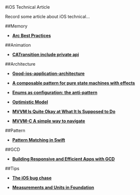 

#iOS Technical Article

Record some article about iOS technical...

##Memory 

* [**Arc Best Practices**](http://amattn.com/p/arc_best_practices.html)

##Animation

* [**CATransition include private api**](http://iphonedevwiki.net/index.php/CATransition)

##Architecture 

* [**Good-ios-application-architecture**](http://slideslive.com/38897361/good-ios-application-architecture-en)

* [**A composable pattern for pure state machines with effects**](https://gist.github.com/andymatuschak/d5f0a8730ad601bcccae97e8398e25b2)

* [**Enums as configuration: the anti-pattern**](
http://www.jessesquires.com/enums-as-configs/)

* [**Optimistic Model**](
https://stanfy.com/blog/do-not-let-your-user-see-spinners/)

* [**MVVM Is Quite Okay at What It Is Supposed to Do**](
http://christiantietze.de/posts/2016/08/mvvm-is-okay-for-what-it-does/)

* [**MVVM-C A simple way to navigate**](
http://tech.trivago.com/2016/08/26/mvvm-c-a-simple-way-to-navigate//)



##Pattern

* [**Pattern Matching in Swift**](https://www.raywenderlich.com/134844/pattern-matching-in-swift)

##GCD

* [**Building Responsive and Efficient Apps with GCD**](https://developer.apple.com/videos/play/wwdc2015/718/)

##Tips

* [**The iOS bug chase**](http://allegro.tech/2016/08/the-ios-bug-chase.html)

* [**Measurements and Units in Foundation**](https://oleb.net/blog/2016/07/measurements-and-units/)